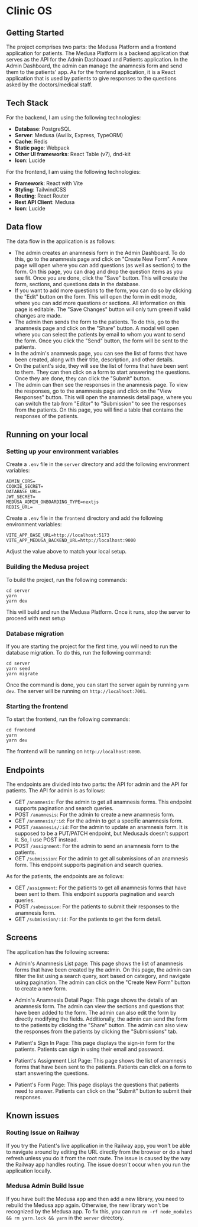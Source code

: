 # Clinic OS

## Getting Started

The project comprises two parts: the Medusa Platform and a frontend application for patients. The Medusa Platform is a backend application that serves as the API for the Admin Dashboard and Patients application. In the Admin Dashboard, the admin can manage the anamnesis form and send them to the patients' app. As for the frontend application, it is a React application that is used by patients to give responses to the questions asked by the doctors/medical staff.

## Tech Stack
For the backend, I am using the following technologies:
- **Database**: PostgreSQL
- **Server**: Medusa (Awilix, Express, TypeORM)
- **Cache**: Redis
- **Static page**: Webpack
- **Other UI frameworks**: React Table (v7), dnd-kit
- **Icon**: Lucide

For the frontend, I am using the following technologies:
- **Framework**: React with Vite
- **Styling**: TailwindCSS
- **Routing**: React Router
- **Rest API Client**: Medusa
- **Icon**: Lucide

## Data flow
The data flow in the application is as follows:
- The admin creates an anamnesis form in the Admin Dashboard. To do this, go to the anamnesis page and click on "Create New Form". A new page will open where you can add questions (as well as sections) to the form. On this page, you can drag and drop the question items as you see fit. Once you are done, click the "Save" button. This will create the form, sections, and questions data in the database.
- If you want to add more questions to the form, you can do so by clicking the "Edit" button on the form. This will open the form in edit mode, where you can add more questions or sections. All information on this page is editable. The "Save Changes" button will only turn green if valid changes are made.
- The admin then sends the form to the patients. To do this, go to the anamnesis page and click on the "Share" button. A modal will open where you can select the patients by email to whom you want to send the form. Once you click the "Send" button, the form will be sent to the patients.
- In the admin's anamnesis page, you can see the list of forms that have been created, along with their title, description, and other details.
- On the patient's side, they will see the list of forms that have been sent to them. They can then click on a form to start answering the questions. Once they are done, they can click the "Submit" button.
- The admin can then see the responses in the anamnesis page. To view the responses, go to the anamnesis page and click on the "View Responses" button. This will open the anamnesis detail page, where you can switch the tab from "Editor" to "Submission" to see the responses from the patients. On this page, you will find a table that contains the responses of the patients.

## Running on your local

### Setting up your environment variables
Create a `.env` file in the `server` directory and add the following environment variables:

```
ADMIN_CORS=
COOKIE_SECRET=
DATABASE_URL=
JWT_SECRET=
MEDUSA_ADMIN_ONBOARDING_TYPE=nextjs
REDIS_URL=
```

Create a `.env` file in the `frontend` directory and add the following environment variables:
```
VITE_APP_BASE_URL=http://localhost:5173
VITE_APP_MEDUSA_BACKEND_URL=http://localhost:9000
```

Adjust the value above to match your local setup.

### Building the Medusa project
To build the project, run the following commands:

```
cd server
yarn
yarn dev
```

This will build and run the Medusa Platform. Once it runs, stop the server to proceed with next setup

### Database migration
If you are starting the project for the first time, you will need to run the database migration. To do this, run the following command:

```
cd server
yarn seed
yarn migrate
```

Once the command is done, you can start the server again by running `yarn dev`. The server will be running on `http://localhost:7001`.

### Starting the frontend
To start the frontend, run the following commands:

```
cd frontend
yarn
yarn dev
```

The frontend will be running on `http://localhost:8000`.

## Endpoints

The endpoints are divided into two parts: the API for admin and the API for patients. The API for admin is as follows:
- GET `/anamnesis`: For the admin to get all anamnesis forms. This endpoint supports pagination and search queries.
- POST `/anamnesis`: For the admin to create a new anamnesis form.
- GET `/anamnesis/:id`: For the admin to get a specific anamnesis form.
- POST `/anamnesis/:id`: For the admin to update an anamnesis form. It is supposed to be a PUT/PATCH endpoint, but MedusaJs doesn't support it. So, I use POST instead.
- POST `/assignment`: For the admin to send an anamnesis form to the patients.
- GET `/submission`: For the admin to get all submissions of an anamnesis form. This endpoint supports pagination and search queries.

As for the patients, the endpoints are as follows:
- GET `/assignment`: For the patients to get all anamnesis forms that have been sent to them. This endpoint supports pagination and search queries.
- POST `/submission`: For the patients to submit their responses to the anamnesis form.
- GET `/submission/:id`: For the patients to get the form detail.


## Screens

The application has the following screens:

- Admin's Anamnesis List page: This page shows the list of anamnesis forms that have been created by the admin. On this page, the admin can filter the list using a search query, sort based on category, and navigate using pagination. The admin can click on the "Create New Form" button to create a new form.

- Admin's Anamnesis Detail Page: This page shows the details of an anamnesis form. The admin can view the sections and questions that have been added to the form. The admin can also edit the form by directly modifying the fields. Additionally, the admin can send the form to the patients by clicking the "Share" button. The admin can also view the responses from the patients by clicking the "Submissions" tab.

- Patient's Sign In Page: This page displays the sign-in form for the patients. Patients can sign in using their email and password.

- Patient's Assignment List Page: This page shows the list of anamnesis forms that have been sent to the patients. Patients can click on a form to start answering the questions.

- Patient's Form Page: This page displays the questions that patients need to answer. Patients can click on the "Submit" button to submit their responses.


## Known issues

### Routing Issue on Railway
If you try the Patient's live application in the Railway app, you won't be able to navigate around by editing the URL directly from the browser or do a hard refresh unless you do it from the root route. The issue is caused by the way the Railway app handles routing. The issue doesn't occur when you run the application locally.

### Medusa Admin Build Issue
If you have built the Medusa app and then add a new library, you need to rebuild the Medusa app again. Otherwise, the new library won't be recognized by the Medusa app. To fix this, you can run `rm -rf node_modules && rm yarn.lock && yarn` in the `server` directory.

